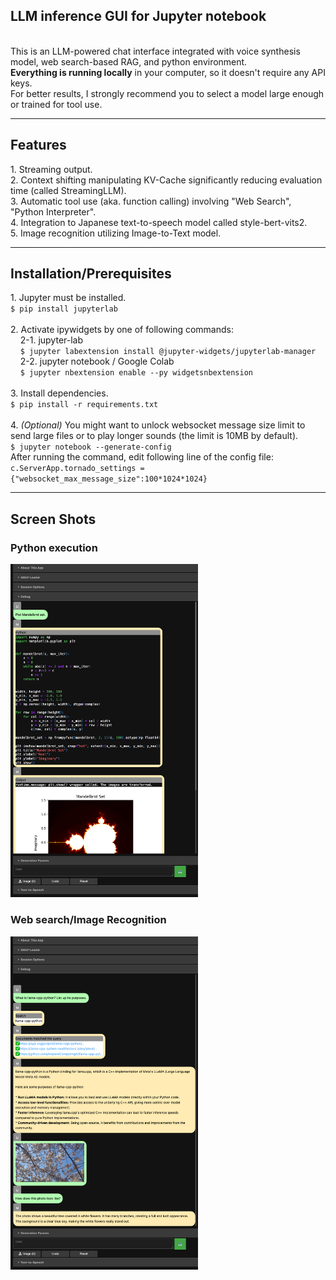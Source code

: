 <h2>LLM inference GUI for Jupyter notebook</h2>
<br>
This is an LLM-powered chat interface integrated with voice synthesis model, web search-based RAG, and python environment.<br>
<b>Everything is running locally</b> in your computer, so it doesn't require any API keys.<br>
For better results, I strongly recommend you to select a model large enough or trained for tool use.<br>
<hr>
<h2>Features</h2>
1. Streaming output.<br>
2. Context shifting manipulating KV-Cache significantly reducing evaluation time (called StreamingLLM).<br>
3. Automatic tool use (aka. function calling) involving "Web Search", "Python Interpreter".<br>
4. Integration to Japanese text-to-speech model called style-bert-vits2.<br>
5. Image recognition utilizing Image-to-Text model.<br>
<hr>
<h2>Installation/Prerequisites</h2>
1. Jupyter must be installed.<br>
<code>$ pip install jupyterlab</code><br>
<br>
2. Activate ipywidgets by one of following commands:<br>
&nbsp;&nbsp;&nbsp;&nbsp;2-1. jupyter-lab<br>
&nbsp;&nbsp;&nbsp;&nbsp;<code>$ jupyter labextension install @jupyter-widgets/jupyterlab-manager</code><br>
&nbsp;&nbsp;&nbsp;&nbsp;2-2. jupyter notebook / Google Colab<br>
&nbsp;&nbsp;&nbsp;&nbsp;<code>$ jupyter nbextension enable --py widgetsnbextension</code><br>
<br>
3. Install dependencies.<br>
<code>$ pip install -r requirements.txt</code><br>
<br>
4. <i>(Optional)</i> You might want to unlock websocket message size limit to send large files or to play longer sounds (the limit is 10MB by default).<br>
<code>$ jupyter notebook --generate-config</code><br>
After running the command, edit following line of the config file:<br>
<code>c.ServerApp.tornado_settings = {"websocket_max_message_size":100*1024*1024}</code><br>
<hr>
<h2>Screen Shots</h2>
<h3>Python execution</h3>
<img src=https://github.com/yamikumo-DSD/chat_cmr/blob/main/SS1.png width="300px">
<h3>Web search/Image Recognition</h3>
<img src=https://github.com/yamikumo-DSD/chat_cmr/blob/main/SS2.png width="300px">
